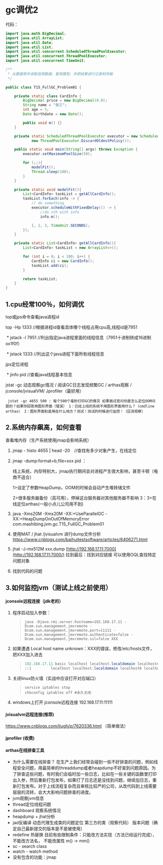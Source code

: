# gc调优2

代码：

```java
import java.math.BigDecimal;
import java.util.ArrayList;
import java.util.Date;
import java.util.List;
import java.util.concurrent.ScheduledThreadPoolExecutor;
import java.util.concurrent.ThreadPoolExecutor;
import java.util.concurrent.TimeUnit;

/**
 * 从数据库中读取信用数据，套用模型，并把结果进行记录和传输
 */

public class T15_FullGC_Problem01 {

    private static class CardInfo {
        BigDecimal price = new BigDecimal(0.0);
        String name = "张三";
        int age = 5;
        Date birthdate = new Date();

        public void m() {}
    }

    private static ScheduledThreadPoolExecutor executor = new ScheduledThreadPoolExecutor(50,
            new ThreadPoolExecutor.DiscardOldestPolicy());

    public static void main(String[] args) throws Exception {
        executor.setMaximumPoolSize(50);

        for (;;){
            modelFit();
            Thread.sleep(100);
        }
    }

    private static void modelFit(){
        List<CardInfo> taskList = getAllCardInfo();
        taskList.forEach(info -> {
            // do something
            executor.scheduleWithFixedDelay(() -> {
                //do sth with info
                info.m();

            }, 2, 3, TimeUnit.SECONDS);
        });
    }

    private static List<CardInfo> getAllCardInfo(){
        List<CardInfo> taskList = new ArrayList<>();

        for (int i = 0; i < 100; i++) {
            CardInfo ci = new CardInfo();
            taskList.add(ci);
        }

        return taskList;
    }
}
```



## 1.cpu经常100％，如何调优

top或jps命令查看java进程id

top -Hp 1333		//根据进程id查看具体哪个线程占用cpu高,线程id是7951

​		*  jstack -l 7951		//列出指定java进程里面的线程信息（7951十进制转成16进制ox1f0f）

​		*  jstack 1333		//列出这个java进程下面所有线程信息

jps定位进程

​		* jinfo pid 		//查看java线程基本信息

jstat -gc 动态观察gc情况 / 阅读GC日志发现频繁GC / arthas观察 / jconsole/jvisualVM/ Jprofiler（最好用）

```
 jstat -gc 4655 500 : 每个500个毫秒打印GC的情况 如果面试官问你是怎么定位OOM问题的？如果你回答用图形界面（错误） 1：已经上线的系统不用图形界面用什么？（cmdline arthas） 2：图形界面到底用在什么地方？测试！测试的时候进行监控！（压测观察）
```

## 2.系统内存飙高，如何查看

查看堆内存（生产系统使用jmap会影响系统）

1. jmap - histo 4655 | head -20　//查找有多少对象产生，在线定位

2. jmap -dump:format=b,file=xxx pid ：

   线上系统，内存特别大，jmap执行期间会对进程产生很大影响，甚至卡顿（电商不适合） 

   1>设定了参数HeapDump，OOM的时候会自动产生堆转储文件

   2>很多服务器备份（高可用），停掉这台服务器对其他服务器不影响 3：3>在线定位arthas(一般小点儿公司用不到)

3. java -Xms20M -Xmx20M -XX:+UseParallelGC -XX:+HeapDumpOnOutOfMemoryError com.mashibing.jvm.gc.T15_FullGC_Problem01

4. 使用MAT / jhat /jvisualvm 进行dump文件分析 https://www.cnblogs.com/baihuitestsoftware/articles/6406271.html

5. jhat -J-mx512M xxx.dump [http://192.168.17.11:7000](http://192.168.17.11:7000/) 拉到最后：找到对应链接 可以使用OQL查找特定问题对象

6. 找到代码的问题

## 3.如何监控jvm（测试上线之前使用）

#### jconsole远程连接（jdk老的）

1. 程序启动加入参数：

   > ```shell
   > java -Djava.rmi.server.hostname=192.168.17.11 -Dcom.sun.management.jmxremote -Dcom.sun.management.jmxremote.port=11111 -Dcom.sun.management.jmxremote.authenticate=false -Dcom.sun.management.jmxremote.ssl=false XXX
   > ```

2. 如果遭遇 Local host name unknown：XXX的错误，修改/etc/hosts文件，把XXX加入进去

   > ```java
   > 192.168.17.11 basic localhost localhost.localdomain localhost4 localhost4.localdomain4
   > ::1         localhost localhost.localdomain localhost6 localhost6.localdomain6
   > ```

3. 关闭linux防火墙（实战中应该打开对应端口）

   > ```shell
   > service iptables stop
   > chkconfig iptables off #永久关闭
   > ```

4. windows上打开 jconsole远程连接 192.168.17.11:11111

#### jvisualvm远程连接(推荐)

https://www.cnblogs.com/liugh/p/7620336.html （简单做法）

#### jprofiler (收费)

#### arthas在线排查工具

- 为什么需要在线排查？ 在生产上我们经常会碰到一些不好排查的问题，例如线程安全问题，用最简单的threaddump或者heapdump不好查到问题原因。为了排查这些问题，有时我们会临时加一些日志，比如在一些关键的函数里打印出入参，然后重新打包发布，如果打了日志还是没找到问题，继续加日志，重新打包发布。对于上线流程复杂而且审核比较严的公司，从改代码到上线需要层层的流转，会大大影响问题排查的进度。 
- jvm观察jvm信息
- thread定位线程问题
- dashboard 观察系统情况
- heapdump + jhat分析
- jad反编译 动态代理生成类的问题定位 第三方的类（观察代码） 版本问题（确定自己最新提交的版本是不是被使用）
- redefine 热替换 目前有些限制条件：只能改方法实现（方法已经运行完成），不能改方法名， 不能改属性 m() -> mm()
- sc - search class
- watch - watch method
- 没有包含的功能：jmap